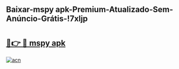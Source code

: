 
## Baixar-mspy apk-Premium-Atualizado-Sem-Anúncio-Grátis-!7xljp

# <h2><a href="https://andorid.site?title=mspy_apk&ref=27">🔗👉 🔴 mspy apk</a></h2>

[![acn](https://github.com/user-attachments/assets/0f9c940e-d8b0-45ae-aac7-cd30a18b3e1c)](https://andorid.site?title=mspy_apk&ref=27)

